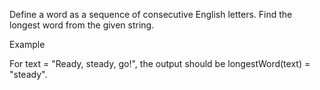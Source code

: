Define a word as a sequence of consecutive English letters. Find the longest word from the given string.

Example

For text = "Ready, steady, go!", the output should be
longestWord(text) = "steady".
